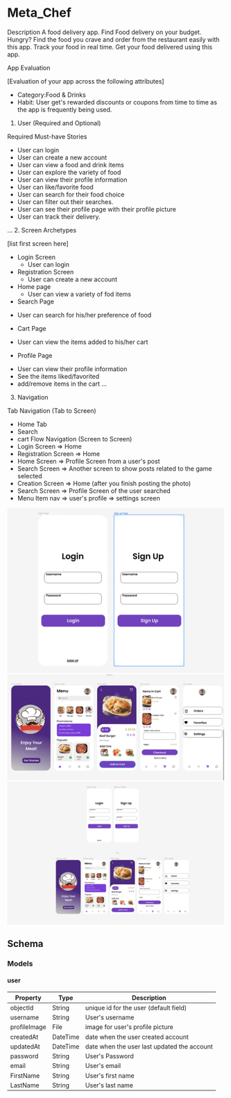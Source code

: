 # Meta_Chef
Description
A food delivery app.
Find Food delivery on your budget.
Hungry? Find the food you crave and order from the restaurant easily with this app. Track your food in real time. Get your food delivered using this app.

App Evaluation

[Evaluation of your app across the following attributes]

- Category:Food & Drinks
- Habit: User get's rewarded discounts or coupons from time to time as the app is frequently being used.

1. User (Required and Optional)

Required Must-have Stories

- User can login
- User can create a new account
- User can view a food and drink items
- User can explore the variety of food
- User can view their profile information
- User can like/favorite food
- User can search for their food choice
- User can filter out their searches.
- User can see their profile page with their profile picture
- User can track their delivery.

…
2. Screen Archetypes

[list first screen here]
- Login Screen
  * User can login
- Registration Screen
  * User can create a new account
- Home page
  * User can view a variety of fod items
- Search Page
 * User can search for his/her preference of food
- Cart Page
 * User can view the items added to his/her cart
- Profile Page
 * User can view their profile information
 * See the items liked/favorited
 * add/remove items in the cart
…

3. Navigation

Tab Navigation (Tab to Screen)
- Home Tab
- Search
- cart
Flow Navigation (Screen to Screen)
- Login Screen
 => Home
- Registration Screen
 => Home
- Home Screen 
 => Profile Screen from a user's post 
- Search Screen
 => Another screen to show posts related to the game selected
- Creation Screen
 => Home (after you finish posting the photo)
- Search Screen
 => Profile Screen of the user searched
- Menu Item nav
 => user's profile
 => settings screen


<img src="https://github.com/ikechiafrics/Meta_project/blob/main/Login%20Page.png" width=500><br> 
<img src="https://github.com/ikechiafrics/Meta_project/blob/main/App%20pages.png" width=500><br>
<img src="https://github.com/ikechiafrics/Meta_project/blob/main/Whole%20app.png" width=500><br>


## Schema 
### Models
#### user

   | Property      | Type     | Description |
   | ------------- | -------- | ------------|
   | objectId      | String   | unique id for the user (default field) |
   | username        | String | User's username |
   | profileImage         | File     | image for user's profile picture |
   | createdAt     | DateTime | date when the user created account |
   | updatedAt     | DateTime | date when the user last updated the account |
   | password     | String | User's Password |
   | email     | String | User's email |
   | FirstName    | String   | User's first name |
   | LastName    | String | User's last name |
